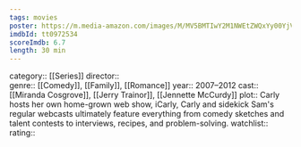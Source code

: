 ```yaml
---
tags: movies
poster: https://m.media-amazon.com/images/M/MV5BMTIwY2M1NWEtZWQxYy00YjVkLTgwMmQtYjY1NmU5ZGQxODk4XkEyXkFqcGdeQXVyNjcyNzkwMTc@._V1_SX300.jpg
imdbId: tt0972534
scoreImdb: 6.7
length: 30 min
---
```


category:: [[Series]]
director::  
genre:: [[Comedy]], [[Family]], [[Romance]]
year:: 2007–2012
cast:: [[Miranda Cosgrove]], [[Jerry Trainor]], [[Jennette McCurdy]]
plot:: Carly hosts her own home-grown web show, iCarly, Carly and sidekick Sam's regular webcasts ultimately feature everything from comedy sketches and talent contests to interviews, recipes, and problem-solving.
watchlist::
rating::
